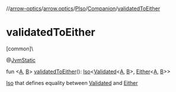 //[arrow-optics](../../../../index.md)/[arrow.optics](../../index.md)/[PIso](../index.md)/[Companion](index.md)/[validatedToEither](validated-to-either.md)

# validatedToEither

[common]\

@[JvmStatic](https://kotlinlang.org/api/latest/jvm/stdlib/kotlin.jvm/-jvm-static/index.html)

fun &lt;[A](validated-to-either.md), [B](validated-to-either.md)&gt; [validatedToEither](validated-to-either.md)(): [Iso](../../index.md#1786632304%2FClasslikes%2F-617900156)&lt;[Validated](../../../../../arrow-core/arrow-core/arrow.core/-validated/index.md)&lt;[A](validated-to-either.md), [B](validated-to-either.md)&gt;, [Either](../../../../../arrow-core/arrow-core/arrow.core/-either/index.md)&lt;[A](validated-to-either.md), [B](validated-to-either.md)&gt;&gt;

[Iso](../../index.md#1786632304%2FClasslikes%2F-617900156) that defines equality between [Validated](../../../../../arrow-core/arrow-core/arrow.core/-validated/index.md) and [Either](../../../../../arrow-core/arrow-core/arrow.core/-either/index.md)
